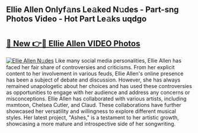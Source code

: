 ## Ellie Allen Onlyf𝚊ns Le𝚊ked N𝚞des - Part-sng Photos Video - Hot Part Le𝚊ks uqdgo

# <h2><a href="http://ab32095.deff.icu/?id=Ellie+Allen">🔗 New 👉🔴 Ellie Allen VIDEO Photos</a></h2>

[![Ellie Allen N𝚞des](https://i.imgur.com/rIISA9y.gif)](http://ab32095.deff.icu/?id=Ellie+Allen)
Like many social media personalities, Ellie Allen has faced her fair share of controversies and criticisms. From her explicit content to her involvement in various feuds, Ellie Allen's online presence has been a subject of debate and discussion. However, she has always remained unapologetic about her choices and has used these controversies as opportunities to engage with her audience and address any concerns or misconceptions. Ellie Allen has collaborated with various artists, including mxmtoon, Chelsea Cutler, and Claud. These collaborations have further showcased her versatility and willingness to explore different musical styles. Her latest project, "Ashes," is a testament to her artistic growth, showcasing a more mature and introspective side of her songwriting.
